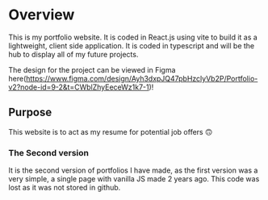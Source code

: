 # Overview
This is my portfolio website. It is coded in React.js using vite to build it as a lightweight, client side application. It is coded in typescript and will be the hub to display all of my future projects. 

The design for the project can be viewed in Figma here(https://www.figma.com/design/Ayh3dxpJQ47pbHzclyVb2P/Portfolio-v2?node-id=9-2&t=CWblZhyEeceWz1k7-1)!

## Purpose
This website is to act as my resume for potential job offers 🙃

### The Second version
It is the second version of portfolios I have made, as the first version was a very simple, a single page with vanilla JS made 2 years ago. This code was lost as it was not stored in github.